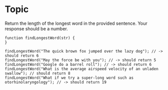 # Topic

Return the length of the longest word in the provided sentence.
Your response should be a number.

```
function findLongestWord(str) {
}

findLongestWord("The quick brown fox jumped over the lazy dog"); // -> should return 6
findLongestWord("May the force be with you"); // -> should return 5
findLongestWord("Google do a barrel roll"); // -> should return 6
findLongestWord("What is the average airspeed velocity of an unladen swallow"); // should return 8
findLongestWord("What if we try a super-long word such as otorhinolaryngology"); // -> should return 19
```
